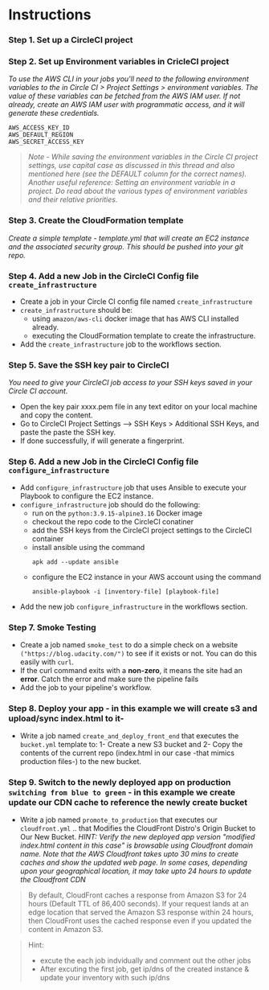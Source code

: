 # Instructions
### Step 1. Set up a CircleCI project
### Step 2. Set up Environment variables in CricleCI project
*To use the AWS CLI in your jobs you'll need to the following environment variables to the in Circle CI > Project Settings > environment variables. The value of these variables can be fetched from the AWS IAM user.
If not already, create an AWS IAM user with programmatic access, and it will generate these credentials.*
```
AWS_ACCESS_KEY_ID
AWS_DEFAULT_REGION
AWS_SECRET_ACCESS_KEY
```
>*Note - While saving the environment variables in the Circle CI project settings, use capital case as discussed in this thread and also mentioned here (see the DEFAULT column for the correct names).
Another useful reference: Setting an environment variable in a project. Do read about the various types of environment variables and their relative priorities.*
### Step 3. Create the CloudFormation template
*Create a simple template - template.yml that will create an EC2 instance and the associated security group. This should be pushed into your git repo.*
### Step 4. Add a new Job in the CircleCI Config file ```create_infrastructure```
* Create a job in your Circle CI config file named ```create_infrastructure```
* ```create_infrastructure``` should be:
    - using ```amazon/aws-cli``` docker image that has AWS CLI installed already.
    - executing the CloudFormation template to create the infrastructure.
* Add the ```create_infrastructure``` job to the workflows section.
### Step 5. Save the SSH key pair to CircleCI
*You need to give your CircleCI job access to your SSH keys saved in your Circle CI account.*
* Open the key pair xxxx.pem file in any text editor on your local machine and copy the content.
* Go to CircleCI Project Settings --> SSH Keys > Additional SSH Keys, and paste the paste the SSH key.
* If done successfully, if will generate a fingerprint.
### Step 6. Add a new Job in the CircleCI Config file ```configure_infrastructure```
* Add ```configure_infrastructure``` job that uses Ansible to execute your Playbook to configure the EC2 instance.
* ```configure_infrastructure``` job should do the following:
    - run on the ```python:3.9.15-alpine3.16``` Docker image
    - checkout the repo code to the CircleCI conatiner
    - add the SSH keys from the CircleCI project settings to the CircleCI container
    - install ansible using the command
        ```
        apk add --update ansible
        ```
    - configure the EC2 instance in your AWS account using the command
        ```
        ansible-playbook -i [inventory-file] [playbook-file]
        ```
* Add the new job ```configure_infrastructure``` in the workflows section.
### Step 7. Smoke Testing
- Create a job named ```smoke_test``` to do a simple check on a website ```("https://blog.udacity.com/")``` to see if it exists or not. You can do this easily with ```curl```.
- If the curl command exits with a __non-zero__, it means the site had an __error__. Catch the error and make sure the pipeline fails
- Add the job to your pipeline's workflow.

### Step 8. Deploy your app - in this example we will create s3 and upload/sync index.html to it-
- Write a job named ```create_and_deploy_front_end``` that executes the ```bucket.yml``` template to:
    1- Create a new S3 bucket and
    2- Copy the contents of the current repo (index.html in our case -that mimics production files-) to the new bucket.

### Step 9. Switch to the newly deployed app on production ``switching from blue to green`` - in this example we create update our CDN cache to reference the newly create bucket
- Write a job named ```promote_to_production``` that executes our ```cloudfront.yml``` .. that Modifies the CloudFront Distro's Origin Bucket to Our New Bucket.
*HINT:*
*Verify the new deployed app version "modified index.html content in this case" is browsable using Cloudfront domain name. Note that the AWS Cloudfront takes upto 30 mins to create caches and show the updated web page.
In some cases, depending upon your geographical location, it may take upto 24 hours to update the Cloudfront CDN*
>By default, CloudFront caches a response from Amazon S3 for 24 hours (Default TTL of 86,400 seconds). If your request lands at an edge location that served the Amazon S3 response within 24 hours, then CloudFront uses the cached response even if you updated the content in Amazon S3.

> Hint:
> - excute the each job indvidually and comment out the other jobs 
> - After excuting the first job, get ip/dns of the created instance & update your inventory with such ip/dns

 


